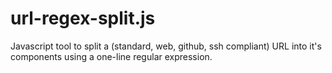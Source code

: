 # url-regex-split.js
Javascript tool to split a (standard, web, github, ssh compliant) URL into it's components using a one-line regular expression.
